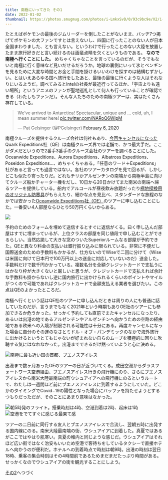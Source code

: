 ```yaml
---
title: 南極にいってきた その1
date: 2022-01-02
thumbnail: https://photos.smugmug.com/photos/i-LmkxSvD/0/93c9bc9e/X2/i-LmkxSvD-X2.jpg
---
```


たとえばポケモンの最後のジムリーダーを倒したことがないまま、バッヂ7つ掲げてポケモンの大ファンですとは言えないし、四国に行ったことのない人が日本全国まわりました、とも言えない。というわけで行ったことのない大陸を放置したまま旅行好きだと言い続けるのは画竜点睛を欠くというものである。 **なので南極へ行くことにした。** めちゃくちゃなことを言っているのだが、そうでもないと南極に行く意味など見いだせるだろうか。地球の裏側にいって氷とペンギンを見るために大変な時間とお金と手間を掛けるいいわけを探すのは結構むずかしい。とはいえあらゆる国へ旅行をしたあと、最後の最後に行くような人はそれなりにいるようだ。調べてみるとIntelの社長が最近行ってるほか、「宇宙よりも遠い場所」というアニメのファンが聖地巡礼として何人も行っていることが確認できる（わたしもファンだ）。そんな人たちのための南極ツアーは、実はたくさん存在している。

<blockquote class="twitter-tweet"><p lang="en" dir="ltr">We’ve arrived to Antarctica! Spectacular, unique and ... cold, uh, I mean summer here! <a href="https://t.co/NARoQ6WIpM">pic.twitter.com/NARoQ6WIpM</a></p>&mdash; Pat Gelsinger (@PGelsinger) <a href="https://twitter.com/PGelsinger/status/1225379443327356931?ref_src=twsrc%5Etfw">February 6, 2020</a></blockquote> <script async src="https://platform.twitter.com/widgets.js" charset="utf-8"></script>

南極クルーズを提供するクルーズ会社は何社もあり、[今回キャンセルになった](/post/1638944764)Quark Expeditions社（QE）は南極クルーズ界では老舗で、かつ最大手だ。ここがダメだというので2番手3番手のクルーズ会社のツアーを調べることにした。Oceanwide Expeditions、Aurora Expeditions、Albatross Expeditions、Poseidon Expeditions…、めちゃくちゃある。「任意のワード＋Expeditions」社があると言っても過言ではない。各社のツアーカタログを見て回るが、しかしどこも似たり寄ったりだ。どれもチリかアルゼンチンの南端から南極半島に向けてクルーズ船かチャーター機をだし、10日から20日かけてまた南米の南端へ帰るツアーを提供している。船内でアルコールが昼夜飲み放題だったり[極地探検用のオリジナル防寒具](https://www.youtube.com/watch?v=t3i2L8P8RtU)がもらえたり、細かな点を見比べ、スタンダードな旅程のなかでは安かった[Oceanwide Expeditions社（OE）](https://oceanwide-expeditions.com/)のツアーに申し込むことにした。一番安い4人部屋ならひとり50万円くらいからある。

![](https://photos.smugmug.com/photos/i-f53sS6v/0/9c67ac61/X2/i-f53sS6v-X3.png)

予約のためのフォームを埋めて送信するとすぐに返信がくる。曰く申し込んだ部屋はすでに埋まっているが、上位クラスの部屋を同じ値段で申し込むことができるらしい。当然応諾して大きな窓のついたSuperiorルームなる部屋が予約できた。QEと異なり料金の支払いは銀行振り込みに限られている。非常に不便だし国際送金のための手数料もかかるが、仕方ないのでWiseで二回に分けて（Wiseは米国に向けて日本円で100万円以上の送金に対応していないのだ）送金した。手数料だけで数千円かかっている。複数名分を全額クレジットカードで支払うにはかなり枠が大きくないと厳しいと思うが、クレジットカードで支払えれば余計な手数料も掛からないし逆に国内旅行に出かけられるくらいのポイントやマイルがつくので可能であればクレジットカードで全額支払える業者を選びたい。この点はQEのよかったところだ。

南極へ行くという話はQE社のツアーに申し込んだときは周りの人にも普通に話していたのだが、言うまでもなく2021年という時期もありOE社のツアーにも参加できるか危うかった。せっかく予約しても直前でまたキャンセルになったり、あるいは出港の地であるアルゼンチンやアルゼンチンへ向かうための空路の経由地である欧米への入境が制限される可能性は十分にある。再度キャンセルになった場合に自分のその運のなさとミドル・オブ・パンデミックのなかで海外旅行に出かけるというとてもじゃないが好まれない自らのムーブを積極的に回りに吹聴する気にはなれなかった。出港までできるだけ黙っていようと心に決める。

![南極に最も近い国の首都、ブエノスアイレス](https://photos.smugmug.com/photos/i-K5jSt9C/0/44ae6c35/X2/i-K5jSt9C-X2.jpg)

出港まで数ヶ月あったOEのツアーの日が近づいてくる。成田空港からダラスフォートワース空港経由、ブエノスアイレス行きの飛行機にのり、さらにブエノスアイレスから南米大陸最南端の町ウシュアイアへの飛行機にのるというルートで、わたしは一週間ほど前にブエノスアイレスに到着するようにしていた。どこかのタイミングでCovid−19の陽性となった場合にバッファを持たせようとするつもりだっただが、そのことにあまり意味はなかった。

![朝5時発のフライト。搭乗時刻は4時、空港到着は2時、起床は1時](https://photos.smugmug.com/photos/i-8JNs8h7/0/2cd74220/X2/i-8JNs8h7-X2.jpg)
![空港をでてすぐに感じる最果て感](https://photos.smugmug.com/photos/i-gg6S75m/0/2eca2008/X2/i-gg6S75m-X2.jpg)

ツアーの二日前に同行する友人とブエノスアイレスで合流し、翌朝五時に出発する国内線にのる。南米大陸最南端の街、ウシュアイアに到着した。真夏ではあるがここではやはり肌寒い。真夏の稚内と同じような感じだ。ウシュアイアはそれほど広い街ではなく治安もいいため空港で客待ちをしているタクシーで直接ホテルへ向かうのが便利だ。ホテルへの到着時点で時刻は朝9時。出港の時刻は翌日18時、乗客の集合時刻はその4時間前であるためまだまだたっぷり時間がある。せっかくなのでウシュアイアの街を観光することにしよう。

[その2](/post/1641147388/)へつづく
